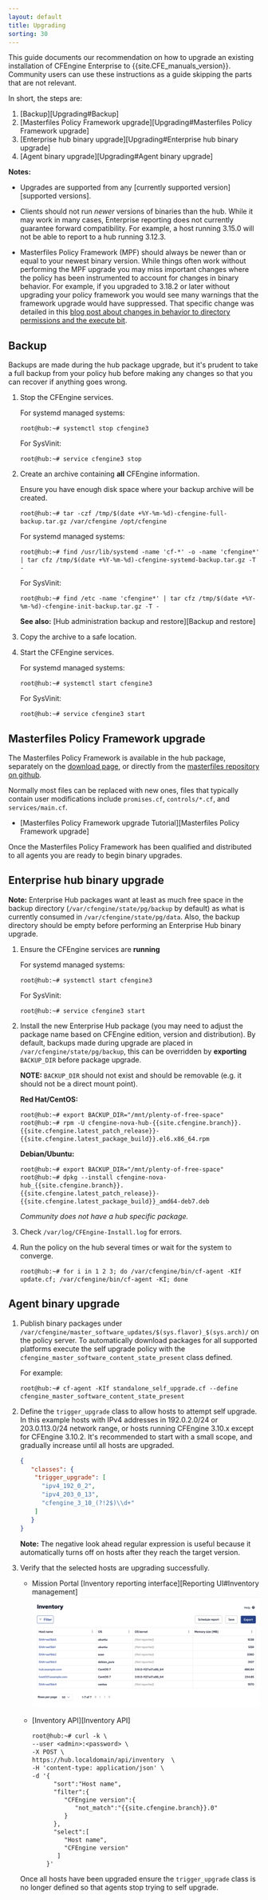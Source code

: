 ```yaml
---
layout: default
title: Upgrading
sorting: 30
---
```


This guide documents our recommendation on how to upgrade an existing
installation of CFEngine Enterprise to {{site.CFE_manuals_version}}. Community users
can use these instructions as a guide skipping the parts that are not relevant.

In short, the steps are:

1. [Backup][Upgrading#Backup]
2. [Masterfiles Policy Framework upgrade][Upgrading#Masterfiles Policy Framework upgrade]
3. [Enterprise hub binary upgrade][Upgrading#Enterprise hub binary upgrade]
4. [Agent binary upgrade][Upgrading#Agent binary upgrade]

**Notes:**

- Upgrades are supported from any [currently supported version][supported versions].

- Clients should not run *newer* versions of binaries than the hub. While it may
  work in many cases, Enterprise reporting does not currently guarantee forward
  compatibility. For example, a host running 3.15.0 will not be able to report
  to a hub running 3.12.3.

- Masterfiles Policy Framework (MPF) should always be newer than or equal to
  your newest binary version. While things often work without performing the MPF
  upgrade you may miss important changes where the policy has been instrumented
  to account for changes in binary behavior. For example, if you upgraded to
  3.18.2 or later without upgrading your policy framework you would see many
  warnings that the framework upgrade would have suppressed. That specific
  change was detailed in this
  [blog post about changes in behavior to directory permissions and the execute bit](https://cfengine.com/blog/2022/rxdirs-default-changing-from-true-to-false/).

## Backup

Backups are made during the hub package upgrade, but it's prudent to take a full
backup from your policy hub before making any changes so that you can recover if
anything goes wrong.

1. Stop the CFEngine services.

   For systemd managed systems:

   ```console
   root@hub:~# systemctl stop cfengine3
   ```

   For SysVinit:

   ```console
   root@hub:~# service cfengine3 stop
   ```

2. Create an archive containing **all** CFEngine information.

   Ensure you have enough disk space where your backup archive will be created.

   ```console
   root@hub:~# tar -czf /tmp/$(date +%Y-%m-%d)-cfengine-full-backup.tar.gz /var/cfengine /opt/cfengine
   ```

   For systemd managed systems:

   ```console
   root@hub:~# find /usr/lib/systemd -name 'cf-*' -o -name 'cfengine*' | tar cfz /tmp/$(date +%Y-%m-%d)-cfengine-systemd-backup.tar.gz -T -
   ```

   For SysVinit:

   ```console
   root@hub:~# find /etc -name 'cfengine*' | tar cfz /tmp/$(date +%Y-%m-%d)-cfengine-init-backup.tar.gz -T -
   ```

   **See also:** [Hub administration backup and restore][Backup and restore]

3. Copy the archive to a safe location.

4. Start the CFEngine services.

   For systemd managed systems:

   ```console
   root@hub:~# systemctl start cfengine3
   ```

   For SysVinit:

   ```console
   root@hub:~# service cfengine3 start
   ```

## Masterfiles Policy Framework upgrade

The Masterfiles Policy Framework is available in the hub package, separately on
the [download page](http://cfengine.com/community/download/), or directly from
the [masterfiles repository on github](https://github.com/cfengine/masterfiles).

Normally most files can be replaced with new ones, files that typically contain
user modifications include `promises.cf`, `controls/*.cf`, and
`services/main.cf`.

- [Masterfiles Policy Framework upgrade Tutorial][Masterfiles Policy Framework upgrade]

Once the Masterfiles Policy Framework has been qualified and distributed to all
agents you are ready to begin binary upgrades.

## Enterprise hub binary upgrade

**Note:** Enterprise Hub packages want at least as much free space in the backup
directory (`/var/cfengine/state/pg/backup` by default) as what is currently
consumed in `/var/cfengine/state/pg/data`. Also, the backup directory should be
empty before performing an Enterprise Hub binary upgrade.

1. Ensure the CFEngine services are **running**

   For systemd managed systems:

   ```console
   root@hub:~# systemctl start cfengine3
   ```

   For SysVinit:

   ```console
   root@hub:~# service cfengine3 start
   ```

2. Install the new Enterprise Hub package (you may need to adjust the package
   name based on CFEngine edition, version and distribution). By default,
   backups made during upgrade are placed in `/var/cfengine/state/pg/backup`,
   this can be overridden by **exporting** `BACKUP_DIR` before package upgrade.

   **NOTE:** `BACKUP_DIR` should not exist and should be removable (e.g. it should not be a direct mount point).

   **Red Hat/CentOS:**

   ```console
   root@hub:~# export BACKUP_DIR="/mnt/plenty-of-free-space"
   root@hub:~# rpm -U cfengine-nova-hub-{{site.cfengine.branch}}.{{site.cfengine.latest_patch_release}}-{{site.cfengine.latest_package_build}}.el6.x86_64.rpm
   ```

   **Debian/Ubuntu:**

   ```console
   root@hub:~# export BACKUP_DIR="/mnt/plenty-of-free-space"
   root@hub:~# dpkg --install cfengine-nova-hub_{{site.cfengine.branch}}.{{site.cfengine.latest_patch_release}}-{{site.cfengine.latest_package_build}}_amd64-deb7.deb
   ```

   *Community does not have a hub specific package.*

3. Check `/var/log/CFEngine-Install.log` for errors.

4. Run the policy on the hub several times or wait for the system to converge.

   ```console
   root@hub:~# for i in 1 2 3; do /var/cfengine/bin/cf-agent -KIf update.cf; /var/cfengine/bin/cf-agent -KI; done
   ```

## Agent binary upgrade

1. Publish binary packages under
   `/var/cfengine/master_software_updates/$(sys.flavor)_$(sys.arch)/` on the
   policy server. To automatically download packages for all supported platforms
   execute the self upgrade policy with the
   `cfengine_master_software_content_state_present` class defined.

   For example:

   ```console
   root@hub:~# cf-agent -KIf standalone_self_upgrade.cf --define cfengine_master_software_content_state_present
   ```

2. Define the `trigger_upgrade` class to allow hosts to attempt self upgrade. In
   this example hosts with IPv4 addresses in 192.0.2.0/24 or 203.0.113.0/24
   network range, or hosts running CFEngine 3.10.x except for CFEngine 3.10.2.
   It's recommended to start with a small scope, and gradually increase until
   all hosts are upgraded.

   ```json
   {
      "classes": {
       "trigger_upgrade": [
         "ipv4_192_0_2",
         "ipv4_203_0_13",
         "cfengine_3_10_(?!2$)\\d+"
       ]
      }
   }
   ```

   **Note:** The negative look ahead regular expression is useful because it
   automatically turns off on hosts after they reach the target version.

3. Verify that the selected hosts are upgrading successfully.

   - Mission Portal [Inventory reporting interface][Reporting UI#Inventory management]
     ![Inventory management](Reports-Inventory-1.png)

   - [Inventory API][Inventory API]

     ```console
     root@hub:~# curl -k \
     --user <admin>:<password> \
     -X POST \
     https://hub.localdomain/api/inventory  \
     -H 'content-type: application/json' \
     -d '{
           "sort":"Host name",
           "filter":{
              "CFEngine version":{
                 "not_match":"{{site.cfengine.branch}}.0"
              }
           },
           "select":[
              "Host name",
              "CFEngine version"
            ]
         }'
     ```

   Once all hosts have been upgraded ensure the `trigger_upgrade` class is no
   longer defined so that agents stop trying to self upgrade.
